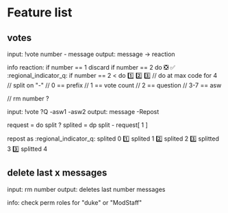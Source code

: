 # Feature list

## votes
input: !vote number - message
output: message -> reaction

info reaction:   if number == 1 discard
        if number == 2 do :negative_squared_cross_mark: :white_check_mark:
        :regional_indicator_q: 
        if number == 2 < do :one: :two: :three:
//      do at max code for 4
//      split on "-"
//      0 == prefix
//      1 == vote count
//      2 == question
//      3-7 == asw

//      rm number ?

input: !vote ?Q -asw1 -asw2 
output: message -Repost

request = do split ?
splited = dp split - request[ 1 ]

repost as
:regional_indicator_q:  splited 0
:one: splited 1
:two: splited 2
:three: splitted 3
:three: splitted 4


## delete last x messages
input: rm number
output: deletes last number messages

info: check perm roles for "duke" or "ModStaff"

